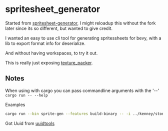 # spritesheet_generator

Started from [spritesheet-generator](https://github.com/rafaeldelboni/spritesheet-generator), I might reloadup this without the fork later since its so different, but wanted to give credit.

I wanted an easy to use cli tool for generating spritessheets for bevy, with a lib to export format info for deserialize.

And without having workspaces, to try it out.

This is really just exposing [texture_packer](https://github.com/PistonDevelopers/texture_packer).

## Notes

When using with cargo you can pass commandline arguments with the '--'
```cargo run -- --help```

Examples

```bash
cargo run --bin sprite-gen --features build-binary -- -i ../kenney/stone-floor -o ../kenney/generated -n stone-floor --format ron
```

Got Uuid from [uuidtools](https://www.uuidtools.com/generate/v4)
